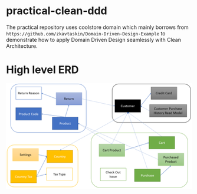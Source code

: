 # practical-clean-ddd

The practical repository uses coolstore domain which mainly borrows from `https://github.com/zkavtaskin/Domain-Driven-Design-Example` to demonstrate how to apply Domain Driven Design seamlessly with Clean Architecture.

# High level ERD

![](assets/draft_entity_boundary.png)
